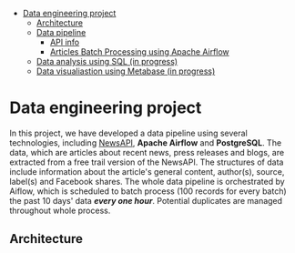 * [Data engineering project](#data-engineering-project)
    * [Architecture](#architecture)
    * [Data pipeline](#setup)
        * [API info](#api-intro)
        * [Articles Batch Processing using Apache Airflow](#airflow-streaming)
    * [Data analysis using SQL (in progress)](#sql)
    * [Data visualiastion using Metabase (in progress)](#metabase)

<!-- small space -->

# Data engineering project
In this project, we have developed a data pipeline using several technologies, including [NewsAPI](https://newsapi.ai/), **Apache Airflow** and **PostgreSQL**. The data, which are articles about recent news, press releases and blogs, are extracted from a free trail version of the NewsAPI. The structures of data include information about the article's general content, author(s), source, label(s) and Facebook shares. The whole data pipeline is orchestrated by Aiflow, which is scheduled to batch process (100 records for every batch) the past 10 days' data ***every one hour***. Potential duplicates are managed throughout whole process.

<!-- small space -->

## Architecture